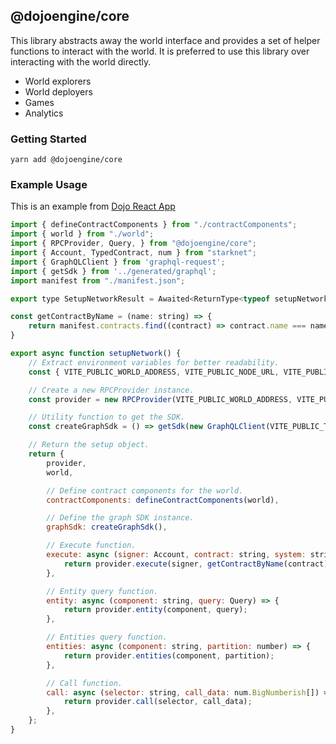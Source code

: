 ## @dojoengine/core

This library abstracts away the world interface and provides a set of helper functions to interact with the world. It is preferred to use this library over interacting with the world directly.

- World explorers
- World deployers
- Games
- Analytics

### Getting Started

```console
yarn add @dojoengine/core
```

### Example Usage

This is an example from [Dojo React App](https://github.com/dojoengine/dojo-starter-react-app)

```javascript
import { defineContractComponents } from "./contractComponents";
import { world } from "./world";
import { RPCProvider, Query, } from "@dojoengine/core";
import { Account, TypedContract, num } from "starknet";
import { GraphQLClient } from 'graphql-request';
import { getSdk } from '../generated/graphql';
import manifest from "./manifest.json";

export type SetupNetworkResult = Awaited<ReturnType<typeof setupNetwork>>;

const getContractByName = (name: string) => {
    return manifest.contracts.find((contract) => contract.name === name);
}

export async function setupNetwork() {
    // Extract environment variables for better readability.
    const { VITE_PUBLIC_WORLD_ADDRESS, VITE_PUBLIC_NODE_URL, VITE_PUBLIC_TORII } = import.meta.env;

    // Create a new RPCProvider instance.
    const provider = new RPCProvider(VITE_PUBLIC_WORLD_ADDRESS, VITE_PUBLIC_NODE_URL);

    // Utility function to get the SDK.
    const createGraphSdk = () => getSdk(new GraphQLClient(VITE_PUBLIC_TORII));

    // Return the setup object.
    return {
        provider,
        world,

        // Define contract components for the world.
        contractComponents: defineContractComponents(world),

        // Define the graph SDK instance.
        graphSdk: createGraphSdk(),

        // Execute function.
        execute: async (signer: Account, contract: string, system: string, call_data: num.BigNumberish[]) => {
            return provider.execute(signer, getContractByName(contract)?.address || "", system, call_data);
        },

        // Entity query function.
        entity: async (component: string, query: Query) => {
            return provider.entity(component, query);
        },

        // Entities query function.
        entities: async (component: string, partition: number) => {
            return provider.entities(component, partition);
        },

        // Call function.
        call: async (selector: string, call_data: num.BigNumberish[]) => {
            return provider.call(selector, call_data);
        },
    };
}
```
